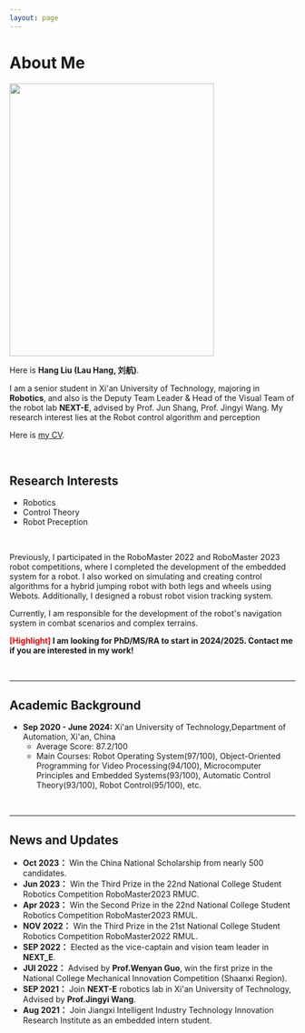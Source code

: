 ```yaml
---
layout: page
---
```


# About Me

<img src="https://66lau.github.io/hangliu.jpg" class="floatpic" width="360" height="480">

Here is **Hang Liu (Lau Hang, 刘航)**.

<!-- I am a senior student majoring in **Automation Engineering** at Xi'an Jiaotong University, Qian Xuesen Honor College. I'm also a visiting student in UC Berkeley during 2023 Fall. I'm now working with **Berkeley Hybrid Robotics Group** , directed by [Dr. Jun Zeng](https://junzengx14.github.io/), advised by [Prof. Koushil Sreenath](https://hybrid-robotics.berkeley.edu/koushil/). Here is [my CV](https://yihanli126.github.io/file/Yihan_CV.pdf). -->


I am a senior student in Xi'an University of Technology, majoring in **Robotics**, and also is the Deputy Team Leader & Head of the Visual Team of the robot lab **NEXT-E**, advised by Prof. Jun Shang, Prof. Jingyi Wang. My research interest lies at the Robot control algorithm and perception


Here is [my CV](https://66lau.github.io/file/Hangliu_CV.pdf).



<br>

## Research Interests

- Robotics 
- Control Theory
- Robot Preception
<br>

Previously, I participated in the RoboMaster 2022 and RoboMaster 2023 robot competitions, where I completed the development of the embedded system for a robot. I also worked on simulating and creating control algorithms for a hybrid jumping robot with both legs and wheels using Webots. Additionally, I designed a robust robot vision tracking system.

Currently, I am responsible for the development of the robot's navigation system in combat scenarios and complex terrains.


**<font color='red'>[Highlight]</font> I am looking for PhD/MS/RA to start in 2024/2025. Contact me if you are interested in my work!**

<br>

---

## Academic Background
- **Sep 2020 - June 2024:** Xi'an University of Technology,Department of Automation, Xi'an, China
    - Average Score: 87.2/100
    - Main Courses: Robot Operating System(97/100), Object-Oriented Programming for Video Processing(94/100),
Microcomputer Principles and Embedded Systems(93/100), Automatic Control Theory(93/100), Robot
Control(95/100), etc. 


<br>

---

## News and Updates


- **Oct 2023：** Win the China National Scholarship from nearly 500 candidates.
- **Jun 2023：** Win the Third Prize in the 22nd National College Student Robotics Competition RoboMaster2023 RMUC.
- **Apr 2023：** Win the Second Prize in the 22nd National College Student Robotics Competition RoboMaster2023 RMUL.
- **NOV 2022：** Win the Third Prize in the 21st National College Student Robotics Competition RoboMaster2022 RMUL.
- **SEP 2022：** Elected as the vice-captain and vision team leader in **NEXT_E**.
- **JUl 2022：** Advised by **Prof.Wenyan Guo**, win the first prize in the National College Mechanical Innovation Competition (Shaanxi Region).
- **SEP 2021：** Join **NEXT-E** robotics lab in Xi'an University of Technology, Advised by **Prof.Jingyi Wang**.
- **Aug 2021：** Join Jiangxi Intelligent Industry Technology Innovation Research Institute as an embedded intern student.

